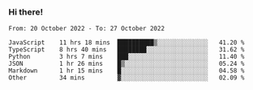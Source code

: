 ### Hi there!

<!--START_SECTION:waka-->

```text
From: 20 October 2022 - To: 27 October 2022

JavaScript    11 hrs 18 mins  ██████████▒░░░░░░░░░░░░░░   41.20 %
TypeScript    8 hrs 40 mins   ████████░░░░░░░░░░░░░░░░░   31.62 %
Python        3 hrs 7 mins    ███░░░░░░░░░░░░░░░░░░░░░░   11.40 %
JSON          1 hr 26 mins    █▒░░░░░░░░░░░░░░░░░░░░░░░   05.24 %
Markdown      1 hr 15 mins    █░░░░░░░░░░░░░░░░░░░░░░░░   04.58 %
Other         34 mins         ▓░░░░░░░░░░░░░░░░░░░░░░░░   02.09 %
```

<!--END_SECTION:waka-->
